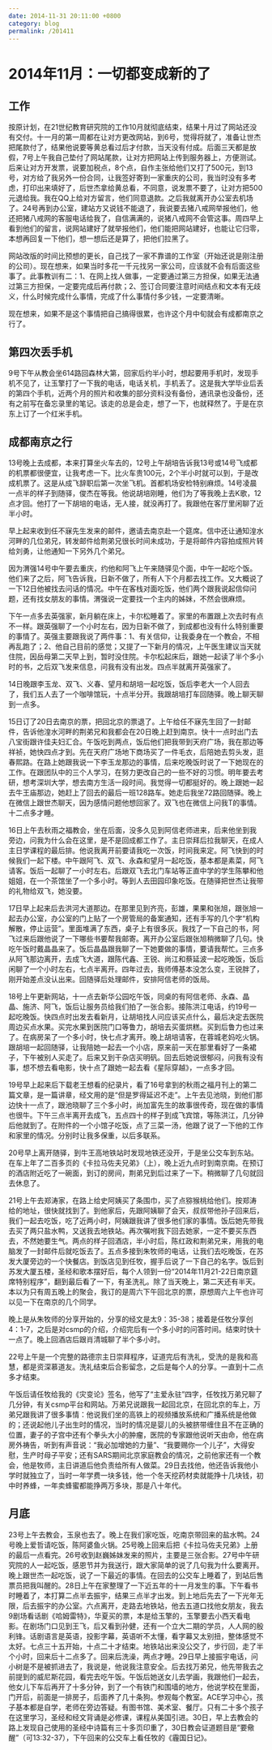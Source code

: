 ```yaml
---
date: 2014-11-31 20:11:00 +0800
category: blog
permalink: /201411
---
```


# 2014年11月：一切都变成新的了

## 工作

按原计划，在21世纪教育研究院的工作10月就彻底结束，结果十月过了网站还没有交付。十一月的第一周都在让对方更改网站，到6号，觉得将就了，准备让世杰把尾款付了，结果他说要等黄总看过后才付款，当天没有付成。后面三天都是放假，7号上午我自己垫付了网站尾款，让对方把网站上传到服务器上，方便测试。后来让对方开发票，说要加税点，8个点，自作主张给他们又打了500元，到13号，对方给了我另外一份合同，让我签好寄到一家重庆的公司，我当时没有多考虑，打印出来填好了，后世杰拿给黄总看，不同意，说发票不要了，让对方把500元退给我。我在QQ上给对方留言，他们同意退款。之后我就离开办公室去机场了。24号再到办公室，建站方又说钱不能退了，我说要去猪八戒网举报他们，他还把猪八戒网的客服电话给我了，自信满满的，说猪八戒网不会管这事。周四早上看到他们的留言，说网站建好了就举报他们，他们能把网站建好，也能让它归零，本想再回复一下他们，想一想后还是算了，把他们拉黑了。

网站改版的时间比预想的更长，自己找了一家不靠谱的工作室（开始还说是刚注册的公司）。现在想来，如果当时多花一千元找另一家公司，应该就不会有后面这些事了。此事教训有二：1、在网上找人做事，一定要通过第三方担保，如果无法通过第三方担保，一定要完成后再付款；2、签订合同要注意时间结点和文本有无歧义，什么时候完成什么事情，完成了什么事情付多少钱，一定要清晰。

现在想来，如果不是这个事情把自己搞得很累，也许这个月中旬就会有成都南京之行了。

## 第四次丢手机

9号下午从教会坐614路回森林大第，回家后约半小时，想起要用手机时，发现手机不见了，让玉擎打了一下我的电话，电话关机，手机丢了。这是我大学毕业后丢的第四个手机，近两个月的照片和收集的部分资料没有备份，通讯录也没备份，还有之前写在备忘录里的笔记。该走的总是会走，想了一下，也就释然了。于是在京东上订了一个红米手机。

## 成都南京之行

13号晚上去成都，本来打算坐火车去的，12号上午胡培告诉我13号或14号飞成都的机票都很便宜，让我考虑一下。比火车贵100元，2个半小时就可以到，于是改成机票了。这是从成飞辞职后第一次坐飞机。首都机场安检特别麻烦。14号凌晨一点半的样子到随驿，俊杰在等我。他说胡培刚睡，他们为了等我晚上去K歌，12点才回。他打了一下胡培的电话，无人接，就没再打了。我跟他在客厅里闲聊了近半小时。

早上起来收到任不寐先生发来的邮件，邀请去南京赴一个筵席。信中还让通知湟水河畔的几位弟兄，转发邮件给荆弟兄很长时间未成功，于是将邮件内容拍成照片转给刘勇，让他通知一下另外几个弟兄。

因为渭强14号中午要去重庆，约他和阿飞上午来随驿见个面，中午一起吃个饭。他们来了之后，阿飞告诉我，日新不做了，所有人下个月都去找工作。又大概说了一下12日他被找去问话的情况。中午在客栈对面吃饭，他们两个跟我说起信仰问题，还有找女朋友的事情。渭强说一定要找一个主内的姊妹，不然会很麻烦。

下午一点多去英强家，新月躺在床上，卡尔松睡着了。家里的布置跟上次去时有点不一样。跟英强聊了一个小时左右，因为日新不做了，到成都也没有什么特别重要的事情了。英强主要跟我说了两件事：1、有关信仰，让我委身在一个教会，不相再乱跑了；2、他自己目前的感觉；又提了一下新月的情况，上午医生建议当天就住院，因岳母第二天早上到，暂时没住院。卡尔松起床后，跟她一起读了半个多小时的书，之后双飞发来信息，问我有没有出发。四点半就离开英强家了。

14日晚跟李玉龙、双飞、义春、望月和胡培一起吃饭，饭后李老大一个人回去了，我们五人去了一个咖啡馆玩，十点半分开。我跟胡培打车回随驿。晚上聊天聊到一点多。

15日订了20日去南京的票，把回北京的票退了。上午给任不寐先生回了一封邮件，告诉他湟水河畔的荆弟兄和我都会在20日晚上赶到南京。快十一点时出门去八宝街跟许佳夫妇汇合。午饭吃到两点，饭后他们把我带到天府广场，我在那边等祥祯，她快四点才到。先在天府广场地下商场买了一件毛衣，后陪她去剪头发，逛春熙路。在路上她跟我说一下李玉龙那边的事情，后来吃晚饭时说了一下她现在的工作。在跟团队中的三个人学习，在努力更改自己的一些不好的习惯。明年要去考研，想考深圳大学，想去南方生活一段时间。我觉得一切都挺好的。晚上跟她一起去牛王庙那边，她赶上了回去的最后一班128路车。她走后我坐72路回随驿。晚上在微信上跟世杰聊天，因为感情问题他想回家了。双飞也在微信上问我T的事情。十二点多才睡。

16日上午去秋雨之福教会，坐在后面，没多久见到阿信老师进来，后来他坐到我旁边，问我为什么会在这里，是不是回成都工作了。主日崇拜后拉我聊天，在成人主日学课程的最后排。他说我离开前要请我吃一次饭，时间我来定。阿飞快到的时候我们一起下楼。中午跟阿飞、双飞、永森和望月一起吃饭，基本都是素菜，阿飞请客。饭后一起聊了一小时左右。后跟双飞去北门车站等正直中学的学生陈攀和他姐姐，在一个茶馆坐了一个多小时。等到人去田园印象吃饭。在随驿把世杰让我带的礼物给双飞，她没要。

17日早上起来后去洪河大道那边。在那里见到齐亮，彭雄，果果和张旭，跟张旭一起去办公室，办公室的门上贴了一个房管局的备案通知，还有手写的几个字“机构解散，停止运营”。里面堆满了东西，桌子上有很多灰。我找了一下自己的书，阿飞过来后跟他说了一下哪些书要帮我邮寄。离开办公室后跟张旭稍微聊了几句。快吃午饭时戴晶晶来了。饭后晶晶跟我聊了一下她要做的事情，要请我帮忙。三点多从阿飞那边离开，去成飞大道，跟陈代鑫、王锐、尚江和蔡延波一起吃晚饭，饭后闲聊了一个小时左右，七点半离开。四年过去，我师傅基本没怎么变，王锐胖了，刚开始差点没认出来。回随驿后处理邮件，安排阿信老师的饭局。

18号上午更新网站，十一点去新华公园吃午饭，同桌的有阿信老师、永森、晶晶、施济、阿飞，饭后让服务员给我们拍了一张合影。接陈洪江电话，约19号一起吃晚饭。快四点时出发去看新月，让胡培找人问应该买点什么，最后决定去医院周边买点水果。买完水果到医院门口等鲁力，胡培去买蛋烘糕。买到后鲁力也过来了。在病房呆了一个多小时，快七点才离开。晚上胡培请客，在蓉城老妈吃火锅。跟胡培一起回随驿，让我陪她一起去一个小店，原来前一天在那里看好了一条裙子，下午被别人买走了。后来又到干杂店买明矾。回去后她说很郁闷，问我有没有事，想不想去看电影，快十点了跟她一起去看《星际穿越》，一点多才回。

19号早上起来后下载老王想看的纪录片，看了16号拿到的秋雨之福月刊上的第二篇文章，是一篇讲章，经文用的是“但是罗得延迟不走”。上午去见池晓，到他们那边快十一点了，跟池晓聊了三个多小时，尚加富先生的故事很传奇，现在做的事情也很牛。下午三点半离开去成飞，五点四十的样子到成飞宾馆，等陈洪江，几分钟后他就到了。在附件的一个小馆子吃饭，点了三菜一汤，他跟了说了一下他的工作和家里的情况。分别时让我多保重，以后多联系。

20号早上离开随驿，到牛王高地铁站时发现地铁还没开，于是坐公交车到东站。在车上年了二百多页的《卡拉马佐夫兄弟》（上），晚上近九点时到南京南。在预订的酒店附近吃了一碗面，到订的房间，荆弟兄到后过来了一下。稍微聊了几句就回去休息了。

21号上午去郑涛家，在路上给史阿姨买了条围巾，买了点猕猴桃给他们。按郑涛给的地址，很快就找到了。到他家后，先跟阿姨聊了会天，叔叔带他孙子回来后，我们一起去吃饭，吃了近两小时，阿姨跟我讲了很多他们家的事情。饭后她先带我去买了两只盐水鸭，又送我去地铁站。再次嘱咐我下回去她家，一定不要买东西去，不然她要生气。两点的样子回酒店，半小时后，陈红政和荆弟兄来，用我的电脑发了一封邮件后就吃饭去了。五点多接到朱牧师的电话，让我们去吃晚饭，在苏发大厦旁边的一个快餐店。到饭店见到任牧，握手后说了一下自己的名字。饭后到苏发大厦五楼，圣经和歌本摆好后，每个人领到一份“2014年11月21-22日南京筵席特别程序”，翻到最后看了一下，有圣洗礼。除了当天晚上，第二天还有半天。本以为只有周五晚上的聚会，我订的是周六下午回北京的票，原想周六上午也许可以见一下在南京的几个同学。

晚上是从朱牧师的分享开始的，分享的经文是太9：35-38；接着是任牧分享创4：1-7，之后是对csmp的介绍，介绍完后有一个多小时的问答时间。结束时快十一点了。晚上回酒店后跟肖清城聊了半个多小时。

22号上午是一个完整的路德宗主日崇拜程序，证道完后有洗礼，受洗的是我和高慧，都是资深慕道友。洗礼结束后合影留念，之后是每个人的分享。一直到十二点多才结束。

午饭后请任牧给我的《灾变论》签名，他写了“主爱永驻”四字，任牧找万弟兄聊了几分钟，有关csmp平台和网站。万弟兄说跟我一起回北京，在回北京的车上，万弟兄跟我讲了很多事情：他说我们坐的高铁上的视频播放系统和广播系统是他做的；还说起他儿子出生时的情况，当时的情况是婴儿的头被脐带缠住且不在正确的位置，妻子的子宫中还有个拳头大小的肿瘤，医院的专家跟他说听天由命，他在病房外祷告，听到有声音说：“我必加增她的力量”、“我要赐你一个儿子”，大得安慰，生产时母子平安；还有SARS期间北京家庭教会的情况，之前他家还有一个教会，他是牧师，主日讲道后他负责给所有人做菜。29日去找他，他还告诉我他小学时就独立了，当时一年学费一块多钱，他一个冬天挖药材卖就能挣十几块钱，初中时养蜂，一年卖蜂蜜都能挣两万多块，那是八十年代。

## 月底

23号上午去教会，玉泉也去了。晚上在我们家吃饭，吃南京带回来的盐水鸭。24号晚上爱哲请吃饭，陈阿婆鱼火锅。25号晚上回来后把《卡拉马佐夫兄弟》上册的最后一点看完。26号收到赵巍姊妹发来的照片，主要是三张合影。27号中午研究院的人一起吃饭，感恩节并为我送行，跟大家简单的说了几句我为什么要离开。晚上跟世杰一起吃饭，说了一下最近的事情。在回去的公交车上睡着了，到站后售票员把我叫醒的。28日上午在家整理了一下近五年的十一月发生的事。下午看书时睡着了，本打算二点半去振宇，结果三点半才出发。到上地后先去了一下光年无限，后去振宇的办公室。六点离开，走路去地铁站，他去五道口找他女朋友，我去9剧场看话剧《哈姆雷特》，华夏买的票，本是给玉擎的，玉擎要去小西天看电影。在剧场门口见到王飞，后又看到孙健，还有一个立大二期的学员，人人网的殷利锋。话剧语言是英语，投影字幕，英语听不太懂，看字幕又太别扭，整体感觉不太好。七点三十五开始，十点二十才结束。地铁站出来没公交了，步行回，走了半个小时，回来后十二点多了。回来后洗澡，两点才睡。29日早上接振宇电话，问小树是不是被抓进去了，我说是，他说我注意安全。后去找万弟兄，他先带我去之前提到的威尼斯花园，看完去吃午饭。午饭后她送女儿去学画，我跟他们一起去，他女儿下车后再开了十多分钟，到了一个有铁门和围墙的地方，他说学校在里面，门开后，前面是一排房子，后面养了几十条狗。参观每个教室。ACE学习中心，孩子基本都是自学，老师在旁边答疑。有图书馆、美术室、餐厅。只有二十多个孩子在这里学习，圣经和经文背诵是必修课，课程从美国引进。30日，早上去教会的路上发现自己使用的圣经中诗篇有三十多页印重了，30日教会证道题目是“要儆醒”（可13:32-37），下午回来的公交车上看任牧的《霾国日记》。
